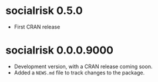 # socialrisk 0.5.0 

* First CRAN release

# socialrisk 0.0.0.9000

* Development version, with a CRAN release coming soon.
* Added a `NEWS.md` file to track changes to the package.
